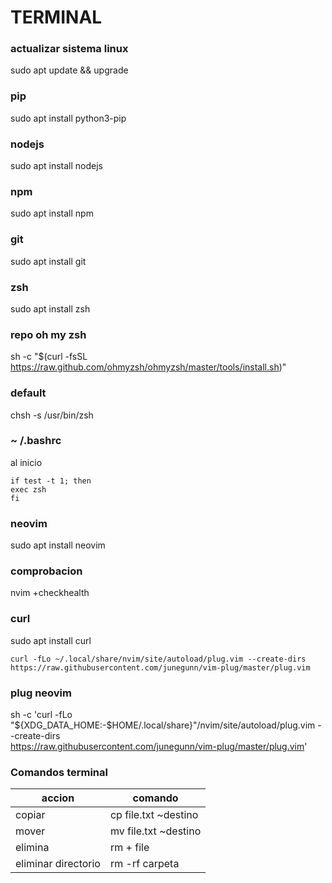 # TERMINAL 

### actualizar sistema linux
sudo apt update && upgrade

### pip
sudo apt install python3-pip

### nodejs
sudo apt install nodejs

### npm
sudo apt install npm

### git
sudo apt install git

### zsh
sudo apt install zsh

### repo oh my zsh
sh -c "$(curl -fsSL https://raw.github.com/ohmyzsh/ohmyzsh/master/tools/install.sh)"

### default
chsh -s /usr/bin/zsh

### ~ /.bashrc
al inicio

~~~
if test -t 1; then
exec zsh
fi
~~~
### neovim
sudo apt install neovim

### comprobacion
nvim +checkhealth

### curl
sudo apt install curl
~~~
curl -fLo ~/.local/share/nvim/site/autoload/plug.vim --create-dirs https://raw.githubusercontent.com/junegunn/vim-plug/master/plug.vim
~~~
### plug neovim 
sh -c 'curl -fLo "${XDG_DATA_HOME:-$HOME/.local/share}"/nvim/site/autoload/plug.vim --create-dirs \
       https://raw.githubusercontent.com/junegunn/vim-plug/master/plug.vim'

### Comandos terminal
|accion|comando|
|-|-|
|copiar | cp file.txt ~destino |
|mover | mv file.txt ~destino |
|elimina | rm + file |
|eliminar directorio | rm -rf carpeta |


